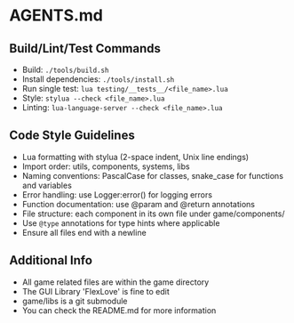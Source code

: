 # AGENTS.md

## Build/Lint/Test Commands
- Build: `./tools/build.sh`
- Install dependencies: `./tools/install.sh`
- Run single test: `lua testing/__tests__/<file_name>.lua`
- Style: `stylua --check <file_name>.lua`
- Linting: `lua-language-server --check <file_name>.lua`

## Code Style Guidelines
- Lua formatting with stylua (2-space indent, Unix line endings)
- Import order: utils, components, systems, libs
- Naming conventions: PascalCase for classes, snake_case for functions and variables
- Error handling: use Logger:error() for logging errors
- Function documentation: use @param and @return annotations
- File structure: each component in its own file under game/components/
- Use `@type` annotations for type hints where applicable
- Ensure all files end with a newline

## Additional Info
- All game related files are within the game directory
- The GUI Library 'FlexLove' is fine to edit
- game/libs is a git submodule
- You can check the README.md for more information
